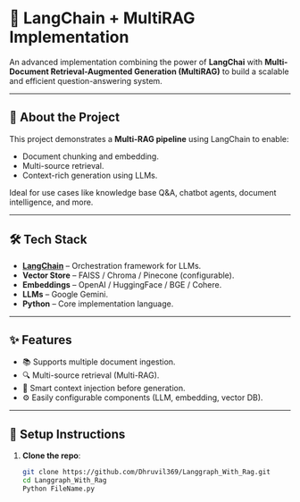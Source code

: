 # 🚀 LangChain + MultiRAG Implementation

An advanced implementation combining the power of **LangChai** with **Multi-Document Retrieval-Augmented Generation (MultiRAG)** to build a scalable and efficient question-answering system.

---

## 📖 About the Project

This project demonstrates a **Multi-RAG pipeline** using LangChain to enable:
- Document chunking and embedding.
- Multi-source retrieval.
- Context-rich generation using LLMs.

Ideal for use cases like knowledge base Q&A, chatbot agents, document intelligence, and more.

---

## 🛠️ Tech Stack

- **[LangChain](https://www.langchain.com/)** – Orchestration framework for LLMs.
- **Vector Store** – FAISS / Chroma / Pinecone (configurable).
- **Embeddings** – OpenAI / HuggingFace / BGE / Cohere.
- **LLMs** –  Google Gemini.
- **Python** – Core implementation language.

---

## ✨ Features

- 📚 Supports multiple document ingestion.
- 🔍 Multi-source retrieval (Multi-RAG).
- 🧠 Smart context injection before generation.
- ⚙️ Easily configurable components (LLM, embedding, vector DB).

---

## 🧰 Setup Instructions

1. **Clone the repo**:
   ```bash
   git clone https://github.com/Dhruvil369/Langgraph_With_Rag.git
   cd Langgraph_With_Rag
   Python FileName.py
